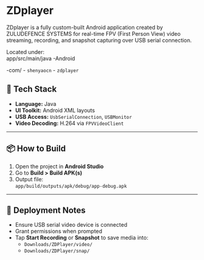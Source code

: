 # ZDplayer

ZDplayer is a fully custom-built Android application created by ZULUDEFENCE SYSTEMS for real-time FPV (First Person View) video streaming, recording, and snapshot capturing over USB serial connection.


Located under:  
app/src/main/java
-Android

-com/
     - `shenyaocn` 
    - `zdplayer`


## 🧰 Tech Stack

- **Language:** Java
- **UI Toolkit:** Android XML layouts
- **USB Access:** `UsbSerialConnection`, `USBMonitor`
- **Video Decoding:** H.264 via `FPVVideoClient`


---

## 📦 How to Build

1. Open the project in **Android Studio**
2. Go to **Build > Build APK(s)**
3. Output file:  
   `app/build/outputs/apk/debug/app-debug.apk`

---

## 🏁 Deployment Notes

- Ensure USB serial video device is connected
- Grant permissions when prompted
- Tap **Start Recording** or **Snapshot** to save media into:
  - `Downloads/ZDPlayer/video/`
  - `Downloads/ZDPlayer/snap/`

